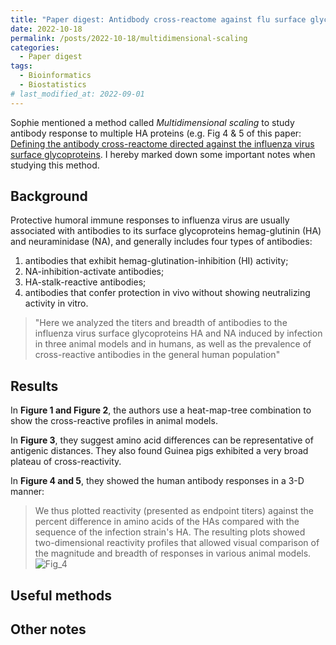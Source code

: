 ```yaml
---
title: "Paper digest: Antidbody cross-reactome against flu surface glycoproteins"
date: 2022-10-18
permalink: /posts/2022-10-18/multidimensional-scaling
categories:
  - Paper digest
tags:
  - Bioinformatics
  - Biostatistics
# last_modified_at: 2022-09-01
---
```


Sophie mentioned a method called *Multidimensional scaling* to study antibody response to multiple HA proteins (e.g. Fig 4 & 5 of this paper: [Defining the antibody cross-reactome directed against the influenza virus surface glycoproteins](https://pubmed.ncbi.nlm.nih.gov/28192418/). I hereby marked down some important notes when studying this method. 

## Background
Protective humoral immune responses to influenza virus are usually associated with antibodies to its surface glycoproteins hemag-glutinin (HA) and neuraminidase (NA), and generally includes four types of antibodies:
1. antibodies that exhibit hemag-glutination-inhibition (HI) activity;
2. NA-inhibition-activate antibodies;
3. HA-stalk-reactive antibodies;
4. antibodies that confer protection in vivo without showing neutralizing activity in vitro.

> "Here we analyzed the titers and breadth of antibodies to the influenza virus surface glycoproteins HA and NA induced by infection in three animal models and in humans, as well as the prevalence of cross-reactive antibodies in the general human population"

## Results
In **Figure 1 and Figure 2**, the authors use a heat-map-tree combination to show the cross-reactive profiles in animal models.

In **Figure 3**, they suggest amino acid differences can be representative of antigenic distances. They also found Guinea pigs exhibited a very broad plateau of cross-reactivity.

In **Figure 4 and 5**, they showed the human antibody responses in a 3-D manner:
> We thus plotted reactivity (presented as endpoint titers) against the percent difference in amino acids of the HAs compared with the sequence of the infection strain's HA. The resulting plots showed two-dimensional reactivity profiles that allowed visual comparison of the magnitude and breadth of responses in various animal models.
![Fig_4](https://media.springernature.com/full/springer-static/image/art%3A10.1038%2Fni.3684/MediaObjects/41590_2017_Article_BFni3684_Fig4_HTML.jpg)


## Useful methods

## Other notes


